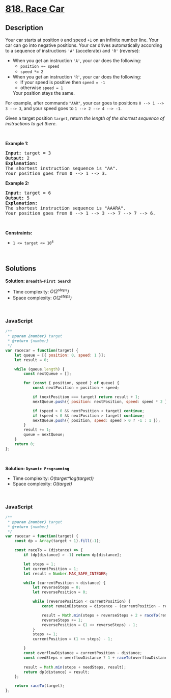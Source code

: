 # [818. Race Car](https://leetcode.com/problems/race-car)

## Description

<div class="elfjS" data-track-load="description_content"><p>Your car starts at position <code>0</code> and speed <code>+1</code> on an infinite number line. Your car can go into negative positions. Your car drives automatically according to a sequence of instructions <code>'A'</code> (accelerate) and <code>'R'</code> (reverse):</p>

<ul>
	<li>When you get an instruction <code>'A'</code>, your car does the following:
	<ul>
		<li><code>position += speed</code></li>
		<li><code>speed *= 2</code></li>
	</ul>
	</li>
	<li>When you get an instruction <code>'R'</code>, your car does the following:
	<ul>
		<li>If your speed is positive then <code>speed = -1</code></li>
		<li>otherwise <code>speed = 1</code></li>
	</ul>
	Your position stays the same.</li>
</ul>

<p>For example, after commands <code>"AAR"</code>, your car goes to positions <code>0 --&gt; 1 --&gt; 3 --&gt; 3</code>, and your speed goes to <code>1 --&gt; 2 --&gt; 4 --&gt; -1</code>.</p>

<p>Given a target position <code>target</code>, return <em>the length of the shortest sequence of instructions to get there</em>.</p>

<p>&nbsp;</p>
<p><strong class="example">Example 1:</strong></p>

<pre><strong>Input:</strong> target = 3
<strong>Output:</strong> 2
<strong>Explanation:</strong> 
The shortest instruction sequence is "AA".
Your position goes from 0 --&gt; 1 --&gt; 3.
</pre>

<p><strong class="example">Example 2:</strong></p>

<pre><strong>Input:</strong> target = 6
<strong>Output:</strong> 5
<strong>Explanation:</strong> 
The shortest instruction sequence is "AAARA".
Your position goes from 0 --&gt; 1 --&gt; 3 --&gt; 7 --&gt; 7 --&gt; 6.
</pre>

<p>&nbsp;</p>
<p><strong>Constraints:</strong></p>

<ul>
	<li><code>1 &lt;= target &lt;= 10<sup>4</sup></code></li>
</ul>

<p>&nbsp;</p>

## Solutions

**Solution: `Breadth-First Search`**
- Time complexity: <em>O(2<sup>steps</sup>)</em>
- Space complexity: <em>O(2<sup>steps</sup>)</em>

<p>&nbsp;</p>

### **JavaScript**

```js
/**
 * @param {number} target
 * @return {number}
 */
var racecar = function(target) {
    let queue = [{ position: 0, speed: 1 }];
    let result = 0;

    while (queue.length) {
        const nextQueue = [];

        for (const { position, speed } of queue) {
            const nextPosition = position + speed;

            if (nextPosition === target) return result + 1;
            nextQueue.push({ position: nextPosition, speed: speed * 2 });

            if (speed > 0 && nextPosition < target) continue;
            if (speed < 0 && nextPosition > target) continue;
            nextQueue.push({ position, speed: speed > 0 ? -1 : 1 });
        }
        result += 1;
        queue = nextQueue;
    }
    return 0;
};
```

<p>&nbsp;</p>

**Solution: `Dynamic Programming`**
- Time complexity: <em>O(target*log(target))</em>
- Space complexity: <em>O(target)</em>

<p>&nbsp;</p>

### **JavaScript**

```js
/**
 * @param {number} target
 * @return {number}
 */
var racecar = function(target) {
    const dp = Array(target + 1).fill(-1);

    const raceTo = (distance) => {
        if (dp[distance] > -1) return dp[distance];

        let steps = 1;
        let currentPosition = 1;
        let result = Number.MAX_SAFE_INTEGER;

        while (currentPosition < distance) {
            let reverseSteps = 0;
            let reversePosition = 0;

            while (reversePosition < currentPosition) {
                const remainDistance = distance - (currentPosition - reversePosition);

                result = Math.min(steps + reverseSteps + 2 + raceTo(remainDistance), result);
                reverseSteps += 1;
                reversePosition = (1 << reverseSteps) - 1;
            }
            steps += 1;
            currentPosition = (1 << steps) - 1;

        }
        const overflowDistance = currentPosition - distance;
        const needSteps = overflowDistance ? 1 + raceTo(overflowDistance) : 0;
  
        result = Math.min(steps + needSteps, result);
        return dp[distance] = result;
    };

    return raceTo(target);
};
```
